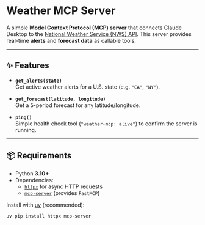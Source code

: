 # Weather MCP Server

A simple **Model Context Protocol (MCP) server** that connects Claude Desktop to the
[National Weather Service (NWS) API](https://www.weather.gov/documentation/services-web-api).
This server provides real-time **alerts** and **forecast data** as callable tools.

---

## ✨ Features

- **`get_alerts(state)`**  
  Get active weather alerts for a U.S. state (e.g. `"CA"`, `"NY"`).

- **`get_forecast(latitude, longitude)`**  
  Get a 5-period forecast for any latitude/longitude.

- **`ping()`**  
  Simple health check tool (`"weather-mcp: alive"`) to confirm the server is running.

---

## 📦 Requirements

- Python **3.10+**
- Dependencies:
  - [`httpx`](https://www.python-httpx.org/) for async HTTP requests
  - [`mcp-server`](https://github.com/anthropics/mcp) (provides `FastMCP`)

Install with [uv](https://github.com/astral-sh/uv) (recommended):

```bash
uv pip install httpx mcp-server
